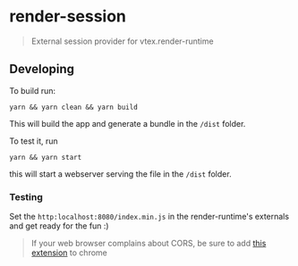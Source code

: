 # render-session
> External session provider for vtex.render-runtime

## Developing
To build run:
```
yarn && yarn clean && yarn build
```

This will build the app and generate a bundle in the `/dist` folder. 

To test it, run
```
yarn && yarn start
```

this will start a webserver serving the file in the `/dist` folder.

### Testing
Set the `http:localhost:8080/index.min.js` in the render-runtime's externals and get ready for the fun :)

> If your web browser complains about CORS, be sure to add [this extension](https://chrome.google.com/webstore/detail/allow-control-allow-origi/nlfbmbojpeacfghkpbjhddihlkkiljbi?hl=en) to chrome
